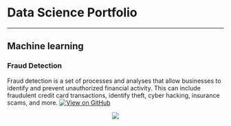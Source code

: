 # Data Science Portfolio
---
## Machine learning

### Fraud Detection

Fraud detection is a set of processes and analyses that allow businesses to identify and prevent unauthorized financial activity. This can include fraudulent credit card transactions, identify theft, cyber hacking, insurance scams, and more.
[![View on GitHub](https://img.shields.io/badge/GitHub-View_on_GitHub-blue?logo=GitHub)](https://github.com/gitmydshub/portfolio/fraud_detection)

<center><img src="images/Fraud_Detection.jpg"/></center>
